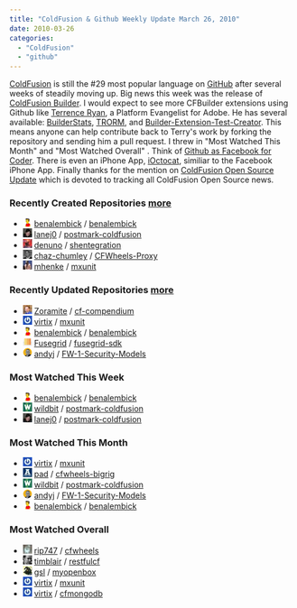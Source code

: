 ```yaml
---
title: "ColdFusion & Github Weekly Update March 26, 2010"
date: 2010-03-26
categories: 
  - "ColdFusion"
  - "github"
---
```


[ColdFusion](http://en.wikipedia.org/wiki/ColdFusion) is still the #29 most popular language on [GitHub](http://www.GitHub.com) after several weeks of steadily moving up. Big news this week was the release of [ColdFusion Builder](http://www.adobe.com/products/coldfusion/cfbuilder/features/). I would expect to see more CFBuilder extensions using Github like [Terrence Ryan](http://github.com/tpryan), a Platform Evangelist for Adobe. He has several available: [BuilderStats](http://github.com/tpryan/BuilderStats), [TRORM](http://github.com/tpryan/TRORM), and [Builder-Extension-Test-Creator](http://github.com/tpryan/Builder-Extension-Test-Creator). This means anyone can help contribute back to Terry's work by forking the repository and sending him a pull request. I threw in "Most Watched This Month" and "Most Watched Overall" . Think of [Github as Facebook for Coder](http://mikehenke.com/think-of-github-as-facebook-for-coders). There is even an iPhone App, [iOctocat](http://dbloete.github.com/ioctocat/), similiar to the Facebook iPhone App. Finally thanks for the mention on [ColdFusion Open Source Update](http://www.remotesynthesis.com/archives.cfm/category/open-source-cf) which is devoted to tracking all ColdFusion Open Source news.

### Recently Created Repositories [more](http://github.com/languages/ColdFusion/created)

- ![](images/302b241ef6ddd69c142331c39cdf3bc8) [benalembick](http://github.com/benalembick) / [benalembick](http://github.com/benalembick/benalembick)
- ![](images/4a1707d59f88c1e320ca9b1e3815c8fe) [lanej0](http://github.com/lanej0) / [postmark-coldfusion](http://github.com/lanej0/postmark-coldfusion)
- ![](images/2b2592af4550b566f315c9ae6bd07350) [denuno](http://github.com/denuno) / [shentegration](http://github.com/denuno/shentegration)
- ![](images/9489e324735c07148bf91c7964546123) [chaz-chumley](http://github.com/chaz-chumley) / [CFWheels-Proxy](http://github.com/chaz-chumley/CFWheels-Proxy)
- ![](images/6c5d8be6ffe678809cb737db55c761d2) [mhenke](http://github.com/mhenke) / [mxunit](http://github.com/mhenke/mxunit)

### Recently Updated Repositories [more](http://github.com/languages/ColdFusion/updated)

- ![](images/87649c32c60eede49adf4af87e1aa2ac) [Zoramite](http://github.com/Zoramite) / [cf-compendium](http://github.com/Zoramite/cf-compendium)
- ![](images/daf9558a873d0e6fd5c51de42ffeea9b) [virtix](http://github.com/virtix) / [mxunit](http://github.com/virtix/mxunit)
- ![](images/302b241ef6ddd69c142331c39cdf3bc8) [benalembick](http://github.com/benalembick) / [benalembick](http://github.com/benalembick/benalembick)
- ![](images/ca8524517f32f47059c9d2474640367d) [Fusegrid](http://github.com/Fusegrid) / [fusegrid-sdk](http://github.com/Fusegrid/fusegrid-sdk)
- ![](images/0df984eee13ba93b5eefcde916537d9a) [andyj](http://github.com/andyj) / [FW-1-Security-Models](http://github.com/andyj/FW-1-Security-Models)

### Most Watched This Week

- ![](images/302b241ef6ddd69c142331c39cdf3bc8) [benalembick](http://github.com/benalembick) / [benalembick](http://github.com/benalembick/benalembick)
- ![](images/faa6b93e5e0c5c9e4c8189a8945f2073) [wildbit](http://github.com/wildbit) / [postmark-coldfusion](http://github.com/wildbit/postmark-coldfusion)
- ![](images/4a1707d59f88c1e320ca9b1e3815c8fe) [lanej0](http://github.com/lanej0) / [postmark-coldfusion](http://github.com/lanej0/postmark-coldfusion)

### Most Watched This Month

- ![](images/daf9558a873d0e6fd5c51de42ffeea9b) [virtix](http://github.com/virtix) / [mxunit](http://github.com/virtix/mxunit)
- ![](images/582a673da198f5d5168132a9f26d7319) [pad](http://github.com/pad) / [cfwheels-bigrig](http://github.com/pad/cfwheels-bigrig)
- ![](images/faa6b93e5e0c5c9e4c8189a8945f2073) [wildbit](http://github.com/wildbit) / [postmark-coldfusion](http://github.com/wildbit/postmark-coldfusion)
- ![](images/0df984eee13ba93b5eefcde916537d9a) [andyj](http://github.com/andyj) / [FW-1-Security-Models](http://github.com/andyj/FW-1-Security-Models)
- ![](images/302b241ef6ddd69c142331c39cdf3bc8) [benalembick](http://github.com/benalembick) / [benalembick](http://github.com/benalembick/benalembick)

### Most Watched Overall

- ![](images/f09f0a0d45c19276540a9899d0e6b667) [rip747](http://github.com/rip747) / [cfwheels](http://github.com/rip747/cfwheels)
- ![](images/2a32a8864a24ef5c1ce26260d5eebdd6) [timblair](http://github.com/timblair) / [restfulcf](http://github.com/timblair/restfulcf)
- ![](images/b1c893d68db61df6f157393be2ed6079) [gsl](http://github.com/gsl) / [myopenbox](http://github.com/gsl/myopenbox)
- ![](images/daf9558a873d0e6fd5c51de42ffeea9b) [virtix](http://github.com/virtix) / [mxunit](http://github.com/virtix/mxunit)
- ![](images/daf9558a873d0e6fd5c51de42ffeea9b) [virtix](http://github.com/virtix) / [cfmongodb](http://github.com/virtix/cfmongodb)
